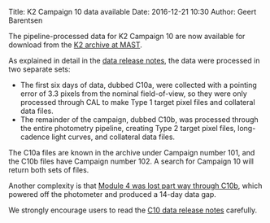 Title: K2 Campaign 10 data available
Date: 2016-12-21 10:30
Author: Geert Barentsen

The pipeline-processed data for K2 Campaign 10 are now available for download
from the [K2 archive at MAST](http://archive.stsci.edu/k2). 

As explained in detail in the [data release notes](/k2-data-release-notes.html#k2-campaign-10),
the data were processed in two separate sets:

* The first six days of data, dubbed C10a, were collected with a pointing error of 3.3 pixels from the nominal field-of-view, so they were only processed through CAL to make Type 1 target pixel files and collateral data files.
* The remainder of the campaign, dubbed C10b, was processed through the entire photometry pipeline, creating Type 2 target pixel files, long-cadence light curves, and collateral data files.

The C10a files are known in the archive under Campaign number 101,
and the C10b files have Campaign number 102.
A search for Campaign 10 will return both sets of files. 

Another complexity is that [Module 4 was lost part way through C10b](/break-in-science-collection-during-k2-campaign-10.html),
which powered off the photometer and produced a 14-day data gap.

We strongly encourage users to read the [C10 data release notes](/k2-data-release-notes.html#k2-campaign-10) carefully.
